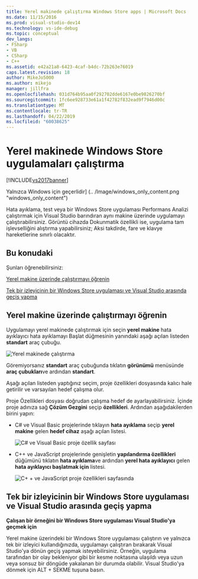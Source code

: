 ```yaml
---
title: Yerel makinede çalıştırma Windows Store apps | Microsoft Docs
ms.date: 11/15/2016
ms.prod: visual-studio-dev14
ms.technology: vs-ide-debug
ms.topic: conceptual
dev_langs:
- FSharp
- VB
- CSharp
- C++
ms.assetid: e42a21a8-6423-4caf-b4dc-72b263e76019
caps.latest.revision: 18
author: MikeJo5000
ms.author: mikejo
manager: jillfra
ms.openlocfilehash: 031d764b95aa0f292702dde6167e0be9826270bf
ms.sourcegitcommit: 1fc6ee928733e61a1f42782f832ead9f7946d00c
ms.translationtype: MT
ms.contentlocale: tr-TR
ms.lasthandoff: 04/22/2019
ms.locfileid: "60038625"
---
```

# <a name="run-windows-store-apps-on-the-local-machine"></a>Yerel makinede Windows Store uygulamaları çalıştırma
[!INCLUDE[vs2017banner](../includes/vs2017banner.md)]

Yalnızca Windows için geçerlidir] (.. /Image/windows_only_content.png "windows_only_content")  
  
 Hata ayıklama, test veya bir Windows Store uygulaması Performans Analizi çalıştırmak için Visual Studio barındıran aynı makine üzerinde uygulamayı çalıştırabilirsiniz. Görüntü cihazda Dokunmatik özellikli ise, uygulama tam işlevselliğini alıştırma yapabilirsiniz; Aksi takdirde, fare ve klavye hareketlerine sınırlı olacaktır.  
  
## <a name="BKMK_In_this_topic"></a> Bu konudaki  
 Şunları öğrenebilirsiniz:  
  
 [Yerel makine üzerinde çalıştırmayı öğrenin](#BKMK_How_to_run_on_a_local_machine)  
  
 [Tek bir izleyicinin bir Windows Store uygulaması ve Visual Studio arasında geçiş yapma](#BKMK_How_to_switch_between_a_Windows_Store_app_and_Visual_Studio_on_a_single_monitor)  
  
## <a name="BKMK_How_to_run_on_a_local_machine"></a> Yerel makine üzerinde çalıştırmayı öğrenin  
 Uygulamayı yerel makinede çalıştırmak için seçin **yerel makine** hata ayıklayıcı hata ayıklamayı Başlat düğmesinin yanındaki aşağı açılan listeden **standart** araç çubuğu.  
  
 ![Yerel makinede çalıştırma](../debugger/media/vsrun-f5-local.png "VSRUN_F5_Local")  
  
 Göremiyorsanız **standart** araç çubuğunda tıklatın **görünümü** menüsünde **araç çubukları**ve ardından **standart**.  
  
 Aşağı açılan listeden yaptığınız seçim, proje özellikleri dosyasında kalıcı hale getirilir ve varsayılan hedef çalışma olur.  
  
 Proje Özellikleri dosyası doğrudan çalışma hedef de ayarlayabilirsiniz. İçinde proje adınıza sağ **Çözüm Gezgini** seçip **özellikleri**. Ardından aşağıdakilerden birini yapın:  
  
- C# ve Visual Basic projelerinde tıklayın **hata ayıklama** seçip **yerel makine** gelen **hedef cihaz** aşağı açılan listesi.  
  
     ![C&#35; ve Visual Basic proje özellik sayfası](../debugger/media/vsrun-cs-vb-projprop-local.png "VSRUN_CS_VB_ProjProp_Local")  
  
- C++ ve JavaScript projelerinde genişletin **yapılandırma özellikleri** düğümünü tıklatın **hata ayıklama**ve ardından **yerel hata ayıklayıcı** gelen **hata ayıklayıcı başlatmak için** listesi.  
  
     ![C&#43; &#43; ve JavaScript proje özellikleri sayfasında](../debugger/media/vsrun-cpp-js-projprop-local.png "VSRUN_CPP_JS_ProjProp_Local")  
  
## <a name="BKMK_How_to_switch_between_a_Windows_Store_app_and_Visual_Studio_on_a_single_monitor"></a> Tek bir izleyicinin bir Windows Store uygulaması ve Visual Studio arasında geçiş yapma  
 **Çalışan bir örneğini bir Windows Store uygulaması Visual Studio'ya geçmek için**  
  
 Yerel makine üzerindeki bir Windows Store uygulaması çalıştırın ve yalnızca tek bir izleyici kullandığınızda, uygulamayı çalıştıran bırakarak Visual Studio'ya dönün geçiş yapmak isteyebilirsiniz. Örneğin, uygulama tarafından bir olay bekleniyor gibi bir kesme noktasına ulaşıldı veya uzun veya sonsuz bir döngüde yakalanan bir durumda olabilir. Visual Studio'ya dönmek için ALT + SEKME tuşuna basın.
